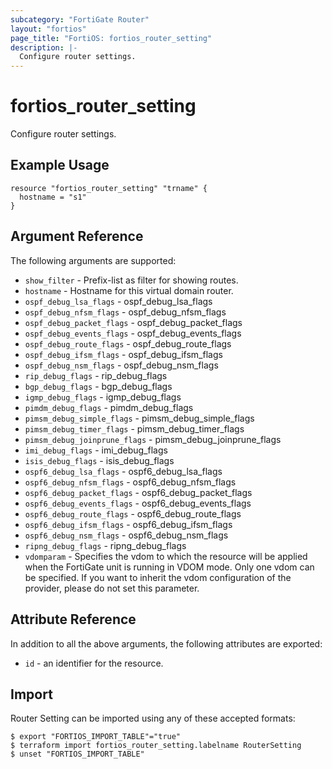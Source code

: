 ```yaml
---
subcategory: "FortiGate Router"
layout: "fortios"
page_title: "FortiOS: fortios_router_setting"
description: |-
  Configure router settings.
---
```


# fortios_router_setting
Configure router settings.

## Example Usage

```hcl
resource "fortios_router_setting" "trname" {
  hostname = "s1"
}
```

## Argument Reference

The following arguments are supported:

* `show_filter` - Prefix-list as filter for showing routes.
* `hostname` - Hostname for this virtual domain router.
* `ospf_debug_lsa_flags` - ospf_debug_lsa_flags
* `ospf_debug_nfsm_flags` - ospf_debug_nfsm_flags
* `ospf_debug_packet_flags` - ospf_debug_packet_flags
* `ospf_debug_events_flags` - ospf_debug_events_flags
* `ospf_debug_route_flags` - ospf_debug_route_flags
* `ospf_debug_ifsm_flags` - ospf_debug_ifsm_flags
* `ospf_debug_nsm_flags` - ospf_debug_nsm_flags
* `rip_debug_flags` - rip_debug_flags
* `bgp_debug_flags` - bgp_debug_flags
* `igmp_debug_flags` - igmp_debug_flags
* `pimdm_debug_flags` - pimdm_debug_flags
* `pimsm_debug_simple_flags` - pimsm_debug_simple_flags
* `pimsm_debug_timer_flags` - pimsm_debug_timer_flags
* `pimsm_debug_joinprune_flags` - pimsm_debug_joinprune_flags
* `imi_debug_flags` - imi_debug_flags
* `isis_debug_flags` - isis_debug_flags
* `ospf6_debug_lsa_flags` - ospf6_debug_lsa_flags
* `ospf6_debug_nfsm_flags` - ospf6_debug_nfsm_flags
* `ospf6_debug_packet_flags` - ospf6_debug_packet_flags
* `ospf6_debug_events_flags` - ospf6_debug_events_flags
* `ospf6_debug_route_flags` - ospf6_debug_route_flags
* `ospf6_debug_ifsm_flags` - ospf6_debug_ifsm_flags
* `ospf6_debug_nsm_flags` - ospf6_debug_nsm_flags
* `ripng_debug_flags` - ripng_debug_flags
* `vdomparam` - Specifies the vdom to which the resource will be applied when the FortiGate unit is running in VDOM mode. Only one vdom can be specified. If you want to inherit the vdom configuration of the provider, please do not set this parameter.


## Attribute Reference

In addition to all the above arguments, the following attributes are exported:
* `id` - an identifier for the resource.

## Import

Router Setting can be imported using any of these accepted formats:
```
$ export "FORTIOS_IMPORT_TABLE"="true"
$ terraform import fortios_router_setting.labelname RouterSetting
$ unset "FORTIOS_IMPORT_TABLE"
```
